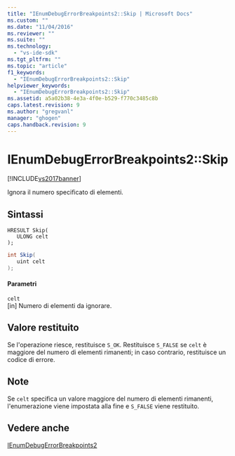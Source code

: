 ```yaml
---
title: "IEnumDebugErrorBreakpoints2::Skip | Microsoft Docs"
ms.custom: ""
ms.date: "11/04/2016"
ms.reviewer: ""
ms.suite: ""
ms.technology: 
  - "vs-ide-sdk"
ms.tgt_pltfrm: ""
ms.topic: "article"
f1_keywords: 
  - "IEnumDebugErrorBreakpoints2::Skip"
helpviewer_keywords: 
  - "IEnumDebugErrorBreakpoints2::Skip"
ms.assetid: a5a02b38-4e3a-4f0e-b529-f770c3485c8b
caps.latest.revision: 9
ms.author: "gregvanl"
manager: "ghogen"
caps.handback.revision: 9
---
```

# IEnumDebugErrorBreakpoints2::Skip
[!INCLUDE[vs2017banner](../../../code-quality/includes/vs2017banner.md)]

Ignora il numero specificato di elementi.  
  
## Sintassi  
  
```cpp#  
HRESULT Skip(  
   ULONG celt  
);  
```  
  
```c#  
int Skip(  
   uint celt  
);  
```  
  
#### Parametri  
 `celt`  
 \[in\]  Numero di elementi da ignorare.  
  
## Valore restituito  
 Se l'operazione riesce, restituisce `S_OK`.  Restituisce `S_FALSE` se `celt` è maggiore del numero di elementi rimanenti; in caso contrario, restituisce un codice di errore.  
  
## Note  
 Se `celt` specifica un valore maggiore del numero di elementi rimanenti, l'enumerazione viene impostata alla fine e `S_FALSE` viene restituito.  
  
## Vedere anche  
 [IEnumDebugErrorBreakpoints2](../../../extensibility/debugger/reference/ienumdebugerrorbreakpoints2.md)